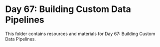 # Day 67: Building Custom Data Pipelines

This folder contains resources and materials for Day 67: Building Custom Data Pipelines.
